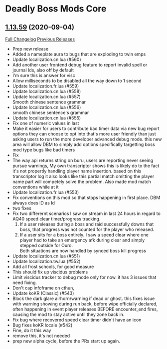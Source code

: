 # Deadly Boss Mods Core

## [1.13.59](https://github.com/DeadlyBossMods/DBM-Classic/tree/1.13.59) (2020-09-04)
[Full Changelog](https://github.com/DeadlyBossMods/DBM-Classic/compare/1.13.58...1.13.59) [Previous Releases](https://github.com/DeadlyBossMods/DBM-Classic/releases)

- Prep new release  
- Added a nameplate aura to bugs that are exploding to twin emps  
- Update localization.cn.lua (#560)  
- Add another user frontend debug feature to report invalid spell or journal Ids, also off by default  
- I'm sure this is answer for visc  
- Allow milliseconds to be disabled all the way down to 1 second  
- Update localization.fr.lua (#559)  
- Update localization.cn.lua (#558)  
- Update localization.cn.lua (#557)  
    Smooth chinese sentence grammar  
- Update localization.cn.lua (#556)  
    smooth chinese sentence's grammar  
- Update localization.cn.lua (#555)  
- Fix one of numeric values in last  
- Make it easier for users to contribute bad timer data via new bug report options they can choose to opt into that's more user friendly than just asking users to run the more developer advanced debug mode. this new area will allow DBM to simply add options specifically targetting boss mod type bugs like bad timers  
- Fix  
- The way api returns string on buru, users are reporting never seeing pursue warnings, My own transcriptor shows this is likely do to the fact it's not propertly handling player name insertion. based on this transcriptor log it also looks like this partial match omitting the player name part will competely solve the problem. Also made mod match conventions while at it  
- Update localization.fr.lua (#553)  
- Fix conventions on this mod so that stops happening in first place. DBM always does ID as Id  
- two fixes  
- Fix two differernt scenarios I saw on stream in last 24 hours in regard to AQ40 speed clear timer/progress tracking.  
    1. If a user releases during a boss and raid successfully downs that boss, that progress was not counted for the player who released.  
    2. If a user sits for a boss entirely. I saw a speed clear where one player had to take an emergency afk during clear and simply stepped outside for Ouro.  
    Both situations are now handled by synced boss kill progress  
- Update localization.cn.lua (#551)  
- Update localization.tw.lua (#552)  
- Add all frost schools, for good measure  
- This should fix up viscidus problems  
- Limit viscidus tracker to debug mode only for now. it has 3 issues that need fixing.  
- Don't cap infoframe on cthun,  
- Update koKR (Classic) (#543)  
- Block the dark glare airhorn/warning if dead or ghost. this fixes issue with warning showing during run back, before wipe officially declared, often happening in event player releases BEFORE encounter\_end fires, causing the mod to stay active until they zone back in.  
- Fix bug where recovered speed clear timer didn't have an icon  
- Bug fixes koKR locale (#542)  
- Fine, do it this way  
- remove this, it's not needed  
- prep new alpha cycle, before the PRs start up again.  
